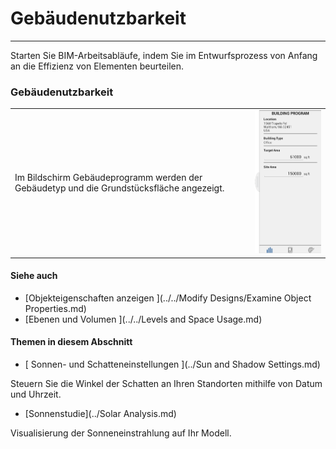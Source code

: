 # Gebäudenutzbarkeit

---

Starten Sie BIM-Arbeitsabläufe, indem Sie im Entwurfsprozess von Anfang an die Effizienz von Elementen beurteilen.

### Gebäudenutzbarkeit

| | |
| ---- | ---- |
| Im Bildschirm Gebäudeprogramm werden der Gebäudetyp und die Grundstücksfläche angezeigt. | ![](Images/GUID-26E00518-4DA2-4C47-85CE-1589B6B1BF58-low.png) |


#### Siehe auch

* [Objekteigenschaften anzeigen ](../../Modify Designs/Examine Object Properties.md)
* [Ebenen und Volumen ](../../Levels and Space Usage.md)

#### Themen in diesem Abschnitt

* [ Sonnen- und Schatteneinstellungen ](../Sun and Shadow Settings.md)

Steuern Sie die Winkel der Schatten an Ihren Standorten mithilfe von Datum und Uhrzeit.

* [Sonnenstudie](../Solar Analysis.md)

Visualisierung der Sonneneinstrahlung auf Ihr Modell.

